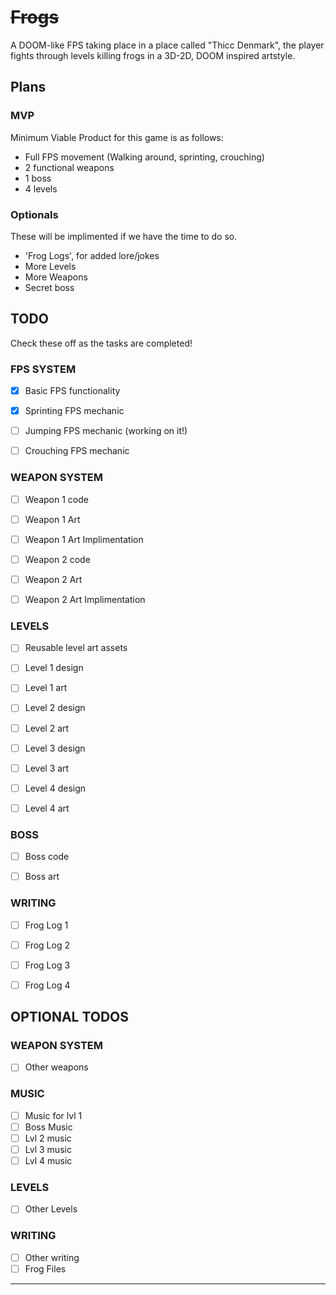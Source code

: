 # ~~Frogs~~

A DOOM-like FPS taking place in a place called "Thicc Denmark", the player fights through levels killing frogs in a 3D-2D, DOOM inspired artstyle. 

## Plans

### MVP

Minimum Viable Product for this game is as follows:

* Full FPS movement (Walking around, sprinting, crouching)
* 2 functional weapons
* 1 boss
* 4 levels

### Optionals

These will be implimented if we have the time to do so.

* 'Frog Logs', for added lore/jokes
* More Levels
* More Weapons
* Secret boss

## TODO

Check these off as the tasks are completed!

### FPS SYSTEM
- [x] Basic FPS functionality
- [x] Sprinting FPS mechanic
- [ ] Jumping FPS mechanic (working on it!)
- [ ] Crouching FPS mechanic


### WEAPON SYSTEM
- [ ] Weapon 1 code 
- [ ] Weapon 1 Art
- [ ] Weapon 1 Art Implimentation
- [ ] Weapon 2 code 
- [ ] Weapon 2 Art
- [ ] Weapon 2 Art Implimentation


### LEVELS
- [ ] Reusable level art assets
- [ ] Level 1 design
- [ ] Level 1 art
- [ ] Level 2 design
- [ ] Level 2 art
- [ ] Level 3 design
- [ ] Level 3 art
- [ ] Level 4 design
- [ ] Level 4 art


### BOSS
- [ ] Boss code
- [ ] Boss art


### WRITING
- [ ] Frog Log 1
- [ ] Frog Log 2
- [ ] Frog Log 3
- [ ] Frog Log 4


## OPTIONAL TODOS

### WEAPON SYSTEM
- [ ] Other weapons

### MUSIC
- [ ] Music for lvl 1
- [ ] Boss Music 
- [ ] Lvl 2 music
- [ ] Lvl 3 music
- [ ] Lvl 4 music

### LEVELS
- [ ] Other Levels


### WRITING
- [ ] Other writing
- [ ] Frog Files

---
